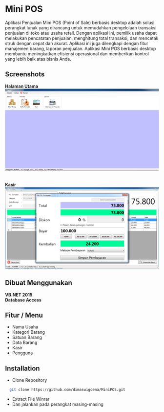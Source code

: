 
# Mini POS

Aplikasi Penjualan Mini POS (Point of Sale) berbasis desktop adalah solusi perangkat lunak yang dirancang untuk memudahkan pengelolaan transaksi penjualan di toko atau usaha retail. Dengan aplikasi ini, pemilik usaha dapat melakukan pencatatan penjualan, menghitung total transaksi, dan mencetak struk dengan cepat dan akurat. Aplikasi ini juga dilengkapi dengan fitur manajemen barang, laporan penjualan. Aplikasi Mini POS berbasis desktop membantu meningkatkan efisiensi operasional dan memberikan kontrol yang lebih baik atas bisnis Anda.







## Screenshots

**Halaman Utama** <br />
![Halaman Utama](https://github.com/dimaswigoena/MiniPOS/blob/main/Screenshot/halaman%20utama.PNG)
<br />
<br />
<br />
**Kasir** <br />
![Halaman Kasir](https://github.com/dimaswigoena/MiniPOS/blob/main/Screenshot/kasir.PNG)


## Dibuat Menggunakan

**VB.NET 2015** <br/>
**Database Access**


## Fitur / Menu

- Nama Usaha
- Kategori Barang
- Satuan Barang
- Data Barang
- Kasir
- Pengguna


## Installation

- Clone Repository

```bash
  git clone https://github.com/dimaswigoena/MiniPOS.git
```

- Extract File Winrar <br />
- Dan jalankan pada perangkat masing-masing
    
